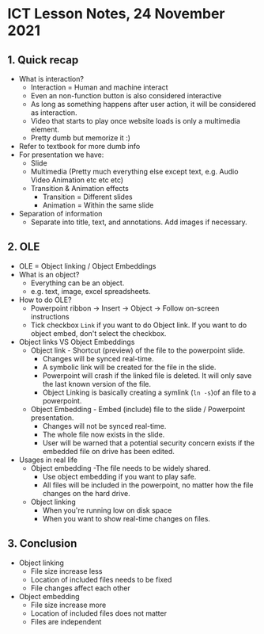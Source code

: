 # ICT Lesson Notes, 24 November 2021 #

## 1. Quick recap ##
- What is interaction?
	- Interaction = Human and machine interact
	- Even an non-function button is also considered interactive
	- As long as something happens after user action, it will be considered as interaction.
	- Video that starts to play once website loads is only a multimedia element.
	- Pretty dumb but memorize it :)
- Refer to textbook for more dumb info
- For presentation we have:
	- Slide
	- Multimedia (Pretty much everything else except text, e.g. Audio Video Animation etc etc etc)
	- Transition & Animation effects
		- Transition = Different slides
		- Animation = Within the same slide
- Separation of information 
	- Separate into title, text, and annotations. Add images if necessary.

## 2. OLE ##
- OLE = Object linking / Object Embeddings
- What is an object?
	- Everything can be an object.
	- e.g. text, image, excel spreadsheets.
- How to do OLE? 
	- Powerpoint ribbon -> Insert -> Object -> Follow on-screen instructions
	- Tick checkbox `Link` if you want to do Object link. If you want to do object embed, don't select the checkbox.
- Object links VS Object Embeddings
	- Object link - Shortcut (preview) of the file to the powerpoint slide.
		- Changes will be synced real-time.
		- A symbolic link will be created for the file in the slide.
		- Powerpoint will crash if the linked file is deleted. It will only save the last known version of the file.
		- Object Linking is basically creating a symlink (`ln -s`)of an file to a powerpoint.
	- Object Embedding - Embed (include) file to the slide / Powerpoint presentation.
		- Changes will not be synced real-time.
		- The whole file now exists in the slide. 
		- User will be warned that a potential security concern exists if the embedded file on drive has been edited.
- Usages in real life
	- Object embedding
		-The file needs to be widely shared.
		- Use object embedding if you want to play safe.
		- All files will be included in the powerpoint, no matter how the file changes on the hard drive.
	- Object linking
		- When you're running low on disk space
		- When you want to show real-time changes on files.

## 3. Conclusion ##
- Object linking
	- File size increase less
	- Location of included files needs to be fixed
	- File changes affect each other
- Object embedding
	- File size increase more
	- Location of included files does not matter
	- Files are independent
